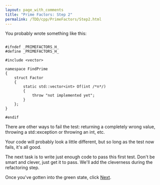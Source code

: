 ```yaml
---
layout: page_with_comments
title: "Prime Factors: Step 2"
permalink: /TDD/cpp/PrimeFactors/Step2.html
---
```


You probably wrote something like this:

```

#ifndef _PRIMEFACTORS_H_
#define _PRIMEFACTORS_H_

#include <vector>

namespace FindPrime
{
    struct Factor
    {
        static std::vector<int> Of(int /*n*/)
        {
            throw "not implemented yet";
        }
    };
}

#endif    
```

There are other ways to fail the test:  returning a completely wrong value, throwing a std::exception or throwing an int, etc.

Your code will probably look a little different, but so long as the test now fails, it's all good.

The next task is to write just enough code to pass this first test.  Don't be smart and clever, just get it to pass. We'll add the cleverness during the refactoring step.

Once you've gotten into the green state, click [Next](Step3.html).

